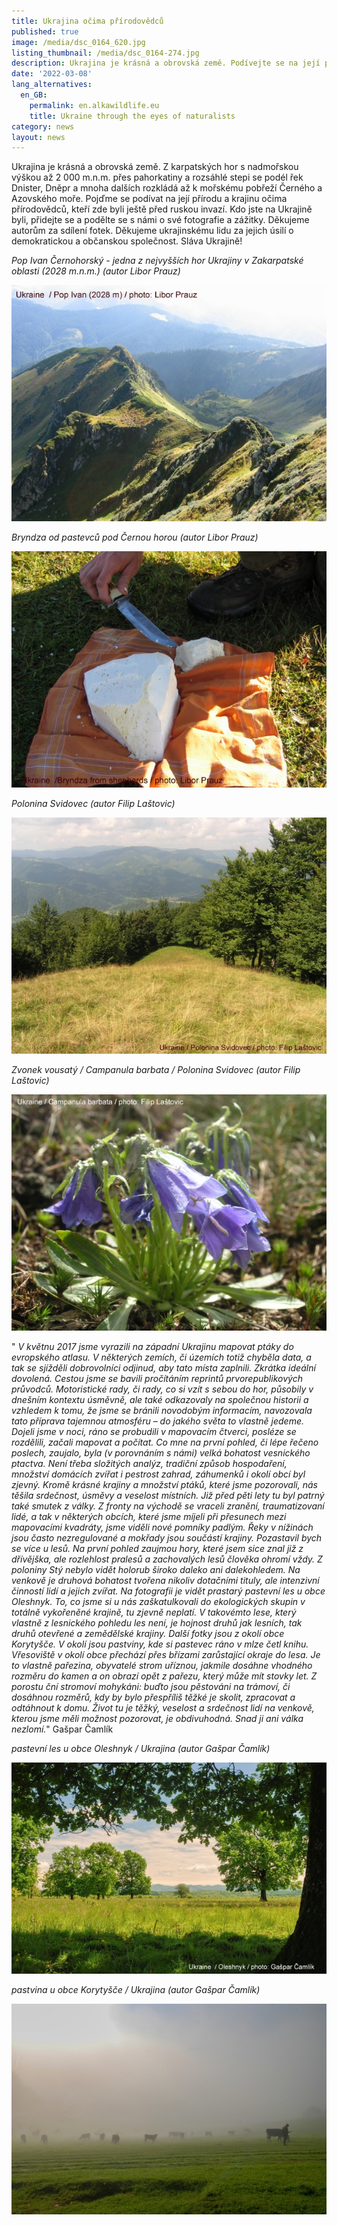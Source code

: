 ```yaml
---
title: Ukrajina očima přírodovědců
published: true
image: /media/dsc_0164_620.jpg
listing_thumbnail: /media/dsc_0164-274.jpg
description: Ukrajina je krásná a obrovská země. Podívejte se na její přírodu a krajinu.
date: '2022-03-08'
lang_alternatives:
  en_GB:
    permalink: en.alkawildlife.eu
    title: Ukraine through the eyes of naturalists
category: news
layout: news
---
```

Ukrajina je krásná a obrovská země. Z karpatských hor s nadmořskou výškou až 2 000 m.n.m. přes pahorkatiny a rozsáhlé stepi se podél řek Dnister, Dněpr a mnoha dalších rozkládá až k mořskému pobřeží Černého a Azovského moře. Pojďme se podívat na její přírodu a krajinu očima přírodovědců, kteří zde byli ještě před ruskou invazí. Kdo jste na Ukrajině byli, přidejte se a podělte se s námi o své fotografie a zážitky. Děkujeme autorům za sdílení fotek. Děkujeme ukrajinskému lidu za jejich úsilí o demokratickou a občanskou společnost. Sláva Ukrajině!

_Pop Ivan Černohorský - jedna z nejvyšších hor Ukrajiny v Zakarpatské oblasti (2028 m.n.m.) (autor Libor Prauz)_

![Pop Ivan Černohorský / Ukrajina / Libor Prauz ](/media/pop_ivan_praus_620.jpg "Pop Ivan Černohorský / Ukrajina / Libor Prauz ")

_Bryndza od pastevců pod Černou horou (autor Libor Prauz)_

![Bryndza / Ukrajina / Libor Prauz](/media/bryndza_praus_620.jpg "Bryndza / Ukrajina / Libor Prauz")

_Polonina Svidovec (autor Filip Laštovic)_

![](/media/p8040049_620.jpg)

_Zvonek vousatý / Campanula barbata / Polonina Svidovec (autor Filip Laštovic)_

![](/media/k5_zvonek_620.jpg)

" _V květnu 2017 jsme vyrazili na západní Ukrajinu mapovat ptáky do evropského atlasu. V některých zemích, či územích totiž chyběla data, a tak se sjížděli dobrovolníci odjinud, aby tato místa zaplnili. Zkrátka ideální dovolená. Cestou jsme se bavili pročítáním reprintů prvorepublikových průvodců. Motoristické rady, či rady, co si vzít s sebou do hor, působily v dnešním kontextu úsměvně, ale také odkazovaly na společnou historii a vzhledem k tomu, že jsme se bránili novodobým informacím, navozovala tato příprava tajemnou atmosféru – do jakého světa to vlastně jedeme. Dojeli jsme v noci, ráno se probudili v mapovacím čtverci, posléze se rozdělili, začali mapovat a počítat. Co  mne na první pohled, či lépe řečeno poslech, zaujalo, byla (v porovnáním s námi) velká bohatost vesnického ptactva. Není třeba složitých analýz, tradiční způsob hospodaření, množství domácích zvířat i pestrost zahrad, záhumenků i okolí obcí byl zjevný. Kromě krásné krajiny a množství ptáků, které jsme pozorovali, nás těšila srdečnost, úsměvy a veselost místních. Již před pěti lety tu byl patrný také smutek z války. Z fronty na východě se vraceli zranění, traumatizovaní lidé, a tak v některých obcích, které jsme míjeli při přesunech mezi mapovacími kvadráty, jsme viděli nové pomníky padlým. Řeky v nížinách jsou často nezregulované a mokřady jsou součástí krajiny. Pozastavil bych se více u lesů. Na první pohled zaujmou hory, které jsem sice znal již z dřívějška, ale rozlehlost pralesů a zachovalých lesů člověka ohromí vždy. Z poloniny Stý nebylo vidět holorub široko daleko ani dalekohledem. Na venkově je druhová bohatost tvořena nikoliv dotačními tituly, ale intenzivní činností lidí a jejich zvířat. Na fotografii je vidět prastarý pastevní les u obce Oleshnyk. To, co jsme si u nás zaškatulkovali do ekologických skupin v totálně vykořeněné krajině, tu zjevně neplatí.  V takovémto lese, který vlastně z lesnického pohledu les není, je hojnost druhů jak lesních, tak druhů otevřené a zemědělské krajiny. Další fotky jsou z  okolí obce Korytyšče. V okolí jsou pastviny, kde si pastevec ráno v mlze četl knihu. Vřesoviště v okolí obce přechází přes břízami zarůstající okraje do lesa. Je to vlastně pařezina, obyvatelé strom uříznou, jakmile dosáhne vhodného rozměru do kamen a on obrazí opět z pařezu, který může mít stovky let.  Z porostu ční stromoví mohykáni: buďto jsou pěstováni na trámoví, či dosáhnou rozměrů, kdy by bylo přespříliš těžké je skolit, zpracovat a odtáhnout k domu. Život tu je těžký, veselost a srdečnost lidí na venkově, kterou jsme měli možnost pozorovat, je obdivuhodná. Snad ji ani válka nezlomí._"    Gašpar Čamlík

_pastevní les u obce Oleshnyk / Ukrajina (autor Gašpar Čamlík)_

![Ukrajina / Gašpar Čamlík](/media/dsc_0122_620.jpg "Ukrajina / Gašpar Čamlík")

_pastvina u obce Korytyšče / Ukrajina (autor Gašpar Čamlík)_

![Ukrajina / Gašpar Čamlík](/media/dsc_0160_620.jpg "Ukrajina / Gašpar Čamlík")
